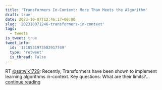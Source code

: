 ```yaml
---
title: 'Transformers In-Context: More Than Meets the Algorithm'
draft: true
date: 2023-10-07T12:46:17+00:00
slug: '202310071246-transformers-in-context'
tags:
  - tweets
is_tweet: true
tweet_info:
  id: '1710531973582917749'
  type: 'retweet'
  is_thread: False
---
```




RT [@satwik1729](https://x.com/satwik1729): Recently, Transformers have been shown to implement learning algorithms in-context. Key questions: 
What are their limits?… [continue reading](https://x.com/sytelus/status/1710531973582917749)

